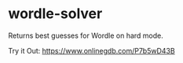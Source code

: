 # wordle-solver
Returns best guesses for Wordle on hard mode.

Try it Out:
https://www.onlinegdb.com/P7b5wD43B
